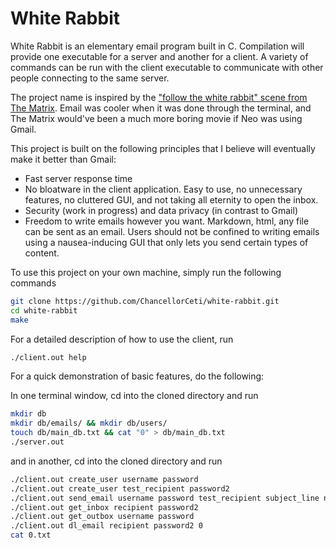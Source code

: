# White Rabbit

White Rabbit is an elementary email program built in C. Compilation will provide one executable for a server and another for a client. A variety of commands can be run with the client executable to communicate with other people connecting to the same server.

The project name is inspired by the ["follow the white rabbit" scene from The Matrix](https://www.youtube.com/watch?v=iDIwQTTzstk). Email was cooler when it was done through the terminal, and The Matrix would've been a much more boring movie if Neo was using Gmail. 

This project is built on the following principles that I believe will eventually make it better than Gmail:

- Fast server response time
- No bloatware in the client application. Easy to use, no unnecessary features, no cluttered GUI, and not taking all eternity to open the inbox. 
- Security (work in progress) and data privacy (in contrast to Gmail)
- Freedom to write emails however you want. Markdown, html, any file can be sent as an email. Users should not be confined to writing emails using a nausea-inducing GUI that only lets you send certain types of content.

To use this project on your own machine, simply run the following commands

```bash
git clone https://github.com/ChancellorCeti/white-rabbit.git
cd white-rabbit
make
```

For a detailed description of how to use the client, run
```bash
./client.out help
```

For a quick demonstration of basic features, do the following:

In one terminal window, cd into the cloned directory and run
```bash
mkdir db
mkdir db/emails/ && mkdir db/users/
touch db/main_db.txt && cat "0" > db/main_db.txt
./server.out
```
and in another, cd into the cloned directory and run
```bash
./client.out create_user username password
./client.out create_user test_recipient password2
./client.out send_email username password test_recipient subject_line name-of-file-you-wish-to-send
./client.out get_inbox recipient password2
./client.out get_outbox username password
./client.out dl_email recipient password2 0
cat 0.txt
```
